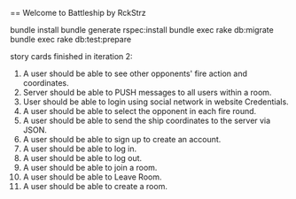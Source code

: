 == Welcome to Battleship by RckStrz

bundle install
bundle generate rspec:install
bundle exec rake db:migrate
bundle exec rake db:test:prepare



story cards finished in iteration 2:
1. A user should be able to see other opponents' fire action and coordinates.
2. Server should be able to PUSH messages to all users within a room.
3. User should be able to login using social network in website Credentials.
4. A user should be able to select the opponent in each fire round.
5. A user should be able to send the ship coordinates to the server via JSON.
6. A user should be able to sign up to create an account.
7. A user should be able to log in.
8. A user should be able to log out.
9. A user should be able to join a room.
10. A user should be able to Leave Room.
11. A user should be able to create a room.
